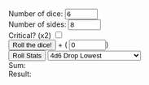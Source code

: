 <html>
     <head>
          <script type="text/javascript" src="tower.js"></script>
     </head>
     <body>
          <form  name="input" id="input" action="">
               <output name="rngQuote" id="rngQuote"></output>
               <br>
               <label for="numberDice">Number of dice:</label>
               <input type="number" name="numberDice" id="numberDice" value="6" max="999" min="1">
               <br>
               <label for="sides">Number of sides:</label>
               <input type="number" name="sides" id="sides" value="8" max="999" min="1">
               <br>
               <label for="critBox">Critical? (x2)</label>
               <input type="checkbox" id="critBox" name="critBox" value="1">
               <br>
               <button type="button" onClick="varSet()">Roll the dice!</button>
               <label for="mods">+ ( </label>
               <input type="number" name="mods" id="mods" value="0" max="999" min="-999">)
               <br>
               <button type="button" onClick="statRoll()">Roll Stats</button>
               <select name="rollType" id="rollType">
                    <option value="fourDSixDrop">4d6 Drop Lowest</option>
                    <option value="threeDSix">3d6</option>
                    <option value="threeDSixDropPT">3d6 Drop Lowest + 3</option>
                    <option value="insanity">1d20 (use at your own risk)</option>
               </select>
               <br>
               <label for="total">Sum: </label>
               <output name="total" id="total"></output>
               <br>
               <label for="result">Result: </label>
               <output name="result" id="result"></output>
          </form>
     </body>
</html>
